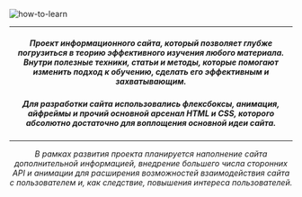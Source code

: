 <p align="center">

![how-to-learn](https://i.postimg.cc/jjLyJf5Y/how-to-learn.jpg)

</p>

---

##### <p align="center"><i><b>Проект информационного сайта, который позволяет глубже погрузиться в теорию эффективного изучения любого материала. Внутри полезные техники, статьи и методы, которые помогают изменить подход к обучению, сделать его эффективным и захватывающим.</b></i></p>

##### <p align="center"><i><b>Для разработки сайта использовались флексбоксы, анимация, айфреймы и прочий основной арсенал HTML и CSS, которого абсолютно достаточно для воплощения основной идеи сайта.</b></i></p>

</i></p>

---

<p align="center"><i>В рамках развития проекта планируется наполнение сайта  дополнительной информацией, внедрение большего числа сторонних API и анимации для расширения возможностей взаимодействия сайта с пользователем и, как следствие, повышения интереса пользователей.</i></p>
